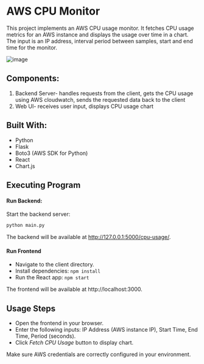 # AWS CPU Monitor
This project implements an AWS CPU usage monitor. It fetches CPU usage metrics for an AWS instance and displays the usage over time in a chart. 
The input is an IP address, interval period between samples, start and end time for the monitor. 




![image](https://github.com/user-attachments/assets/561a3f2e-267d-4783-927d-ff17c7b535ed)


## Components:
1. Backend Server- handles requests from the client, gets the CPU usage using AWS cloudwatch, sends the requested data back to the client
2. Web UI- receives user input, displays CPU usage chart

## Built With:
* Python
* Flask
* Boto3 (AWS SDK for Python)
* React
* Chart.js

## Executing Program
#### Run Backend:
Start the backend server:
```python 
python main.py
```
The backend will be available at http://127.0.0.1:5000/cpu-usage/.
#### Run Frontend
* Navigate to the client directory.
* Install dependencies: ```npm install```
* Run the React app: `npm start`

The frontend will be available at http://localhost:3000.
## Usage Steps
* Open the frontend in your browser.
* Enter the following inputs:
IP Address (AWS instance IP),
Start Time,
End Time,
Period (seconds).
* Click _Fetch CPU Usage_ button to display chart.

Make sure AWS credentials are correctly configured in your environment.

